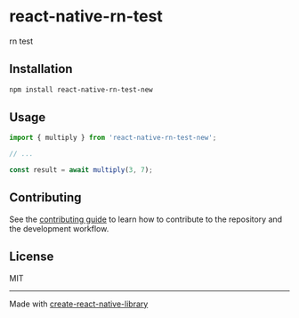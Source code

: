 # react-native-rn-test

rn test

## Installation

```sh
npm install react-native-rn-test-new
```

## Usage

```js
import { multiply } from 'react-native-rn-test-new';

// ...

const result = await multiply(3, 7);
```

## Contributing

See the [contributing guide](CONTRIBUTING.md) to learn how to contribute to the repository and the development workflow.

## License

MIT

---

Made with [create-react-native-library](https://github.com/callstack/react-native-builder-bob)
